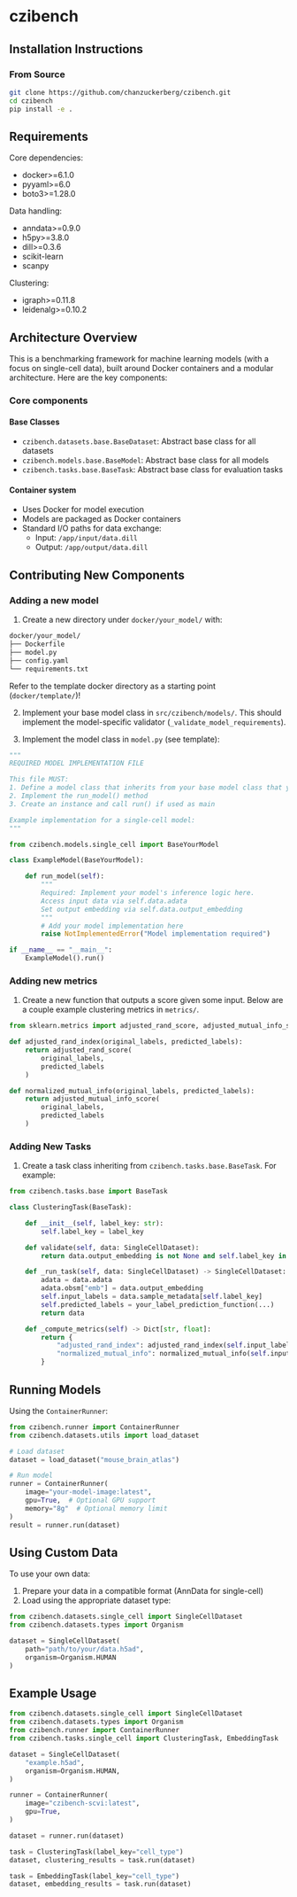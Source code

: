# czibench

## Installation Instructions

### From Source

```bash
git clone https://github.com/chanzuckerberg/czibench.git
cd czibench
pip install -e .
```

## Requirements

Core dependencies:

- docker>=6.1.0
- pyyaml>=6.0
- boto3>=1.28.0

Data handling:

- anndata>=0.9.0
- h5py>=3.8.0
- dill>=0.3.6
- scikit-learn
- scanpy

Clustering:

- igraph>=0.11.8
- leidenalg>=0.10.2

## Architecture Overview

This is a benchmarking framework for machine learning models (with a focus on single-cell data), built around Docker containers and a modular architecture. Here are the key components:

### Core components

#### Base Classes

- `czibench.datasets.base.BaseDataset`: Abstract base class for all datasets
- `czibench.models.base.BaseModel`: Abstract base class for all models
- `czibench.tasks.base.BaseTask`: Abstract base class for evaluation tasks

#### Container system

- Uses Docker for model execution
- Models are packaged as Docker containers
- Standard I/O paths for data exchange:
  - Input: `/app/input/data.dill`
  - Output: `/app/output/data.dill`

## Contributing New Components

### Adding a new model

1. Create a new directory under `docker/your_model/` with:

```markdown
docker/your_model/
├── Dockerfile
├── model.py
├── config.yaml
└── requirements.txt
```

Refer to the template docker directory as a starting point (`docker/template/`)!

2. Implement your base model class in `src/czibench/models/`. This should implement the model-specific validator (`_validate_model_requirements`).

3. Implement the model class in `model.py` (see template):

```python
"""
REQUIRED MODEL IMPLEMENTATION FILE

This file MUST:
1. Define a model class that inherits from your base model class that you implemented in the benchmarking library (e.g. ScviValidator)
2. Implement the run_model() method
3. Create an instance and call run() if used as main

Example implementation for a single-cell model:
"""

from czibench.models.single_cell import BaseYourModel

class ExampleModel(BaseYourModel):

    def run_model(self):
        """
        Required: Implement your model's inference logic here.
        Access input data via self.data.adata
        Set output embedding via self.data.output_embedding
        """
        # Add your model implementation here
        raise NotImplementedError("Model implementation required")

if __name__ == "__main__":
    ExampleModel().run()
```

### Adding new metrics

1. Create a new function that outputs a score given some input. Below are a couple example clustering metrics in `metrics/`.

```python
from sklearn.metrics import adjusted_rand_score, adjusted_mutual_info_score

def adjusted_rand_index(original_labels, predicted_labels):
    return adjusted_rand_score(
        original_labels,
        predicted_labels
    )

def normalized_mutual_info(original_labels, predicted_labels):
    return adjusted_mutual_info_score(
        original_labels,
        predicted_labels
    )
```

### Adding New Tasks

1. Create a task class inheriting from `czibench.tasks.base.BaseTask`. For example:

```python
from czibench.tasks.base import BaseTask

class ClusteringTask(BaseTask):

    def __init__(self, label_key: str):
        self.label_key = label_key

    def validate(self, data: SingleCellDataset):
        return data.output_embedding is not None and self.label_key in data.sample_metadata.columns

    def _run_task(self, data: SingleCellDataset) -> SingleCellDataset:
        adata = data.adata
        adata.obsm["emb"] = data.output_embedding
        self.input_labels = data.sample_metadata[self.label_key]
        self.predicted_labels = your_label_prediction_function(...)
        return data

    def _compute_metrics(self) -> Dict[str, float]:
        return {
            "adjusted_rand_index": adjusted_rand_index(self.input_labels, self.predicted_labels),
            "normalized_mutual_info": normalized_mutual_info(self.input_labels, self.predicted_labels),
        }
```

## Running Models

Using the `ContainerRunner`:

```python
from czibench.runner import ContainerRunner
from czibench.datasets.utils import load_dataset

# Load dataset
dataset = load_dataset("mouse_brain_atlas")

# Run model
runner = ContainerRunner(
    image="your-model-image:latest",
    gpu=True,  # Optional GPU support
    memory="8g"  # Optional memory limit
)
result = runner.run(dataset)
```

## Using Custom Data

To use your own data:

1. Prepare your data in a compatible format (AnnData for single-cell)
2. Load using the appropriate dataset type:

```python
from czibench.datasets.single_cell import SingleCellDataset
from czibench.datasets.types import Organism

dataset = SingleCellDataset(
    path="path/to/your/data.h5ad",
    organism=Organism.HUMAN
)
```

## Example Usage

```python
from czibench.datasets.single_cell import SingleCellDataset
from czibench.datasets.types import Organism
from czibench.runner import ContainerRunner
from czibench.tasks.single_cell import ClusteringTask, EmbeddingTask

dataset = SingleCellDataset(
    "example.h5ad",
    organism=Organism.HUMAN,
)

runner = ContainerRunner(
    image="czibench-scvi:latest",
    gpu=True,
)

dataset = runner.run(dataset)

task = ClusteringTask(label_key="cell_type")
dataset, clustering_results = task.run(dataset)

task = EmbeddingTask(label_key="cell_type")
dataset, embedding_results = task.run(dataset)
```
